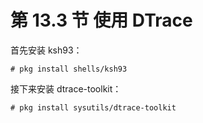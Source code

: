 # 第 13.3 节 使用 DTrace

首先安装 ksh93：

`# pkg install shells/ksh93`

接下来安装 dtrace-toolkit：

`# pkg install sysutils/dtrace-toolkit`
